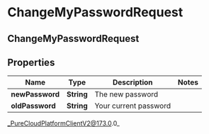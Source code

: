 # ChangeMyPasswordRequest

## ChangeMyPasswordRequest

## Properties

|Name | Type | Description | Notes|
|------------ | ------------- | ------------- | -------------|
| **newPassword** | **String** | The new password | |
| **oldPassword** | **String** | Your current password | |



_PureCloudPlatformClientV2@173.0.0_
